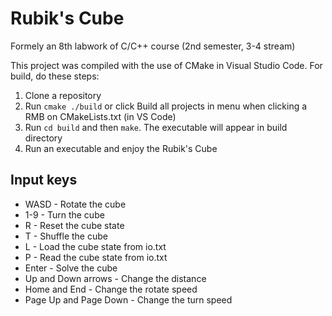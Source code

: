 # Rubik's Cube
Formely an 8th labwork of C/C++ course (2nd semester, 3-4 stream)

This project was compiled with the use of CMake in Visual Studio Code. For build, do these steps:
1. Clone a repository
2. Run `cmake ./build` or click Build all projects in menu when clicking a RMB on CMakeLists.txt (in VS Code)
3. Run `cd build` and then `make`. The executable will appear in build directory
4. Run an executable and enjoy the Rubik's Cube

## Input keys
- WASD - Rotate the cube
- 1-9 - Turn the cube
- R - Reset the cube state
- T - Shuffle the cube
- L - Load the cube state from io.txt
- P - Read the cube state from io.txt
- Enter - Solve the cube
- Up and Down arrows - Change the distance
- Home and End - Change the rotate speed
- Page Up and Page Down - Change the turn speed
